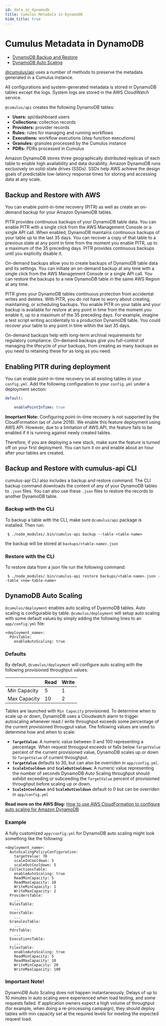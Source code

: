 ```yaml
---
id: data_in_dynamodb
title: Cumulus Metadata in DynamoDB
hide_title: true
---
```


# Cumulus Metadata in DynamoDB
* [DynamoDB Backup and Restore](#backup-and-restore-with-aws)
* [DynamoDB Auto Scaling](#dynamodb-auto-scaling)

[@cumulus/api](https://www.npmjs.com/package/@cumulus/api) uses a number of methods to preserve the metadata generated in a Cumulus instance.

All configurations and system-generated metadata is stored in DynamoDB tables except the logs. System logs are stored in the AWS CloudWatch service.

`@cumulus/api` creates the following DynamoDB tables:

- **Users:** api/dashboard users
- **Collections:** collection records 
- **Providers:** provider records
- **Rules:** rules for managing and running workflows
- **Executions:** workflow executions (step function executions)
- **Granules:** granules processed by the Cumulus instance
- **PDRs:** PDRs processed in Cumulus

Amazon DynamoDB stores three geographically distributed replicas of each table to enable high availability and data durability. Amazon DynamoDB runs exclusively on solid-state drives (SSDs). SSDs help AWS achieve the design goals of predictable low-latency response times for storing and accessing data at any scale.

## Backup and Restore with AWS

You can enable point-in-time recovery (PITR) as well as create an on-demand backup for your Amazon DynamoDB tables.

PITR provides continuous backups of your DynamoDB table data. You can enable PITR with a single click from the AWS Management Console or a single API call. When enabled, DynamoDB maintains continuous backups of your table up to the last 35 days. You can recover a copy of that table to a previous state at any point in time from the moment you enable PITR, up to a maximum of the 35 preceding days. PITR provides continuous backups until you explicitly disable it.

On-demand backups allow you to create backups of DynamoDB table data and its settings. You can initiate an on-demand backup at any time with a single click from the AWS Management Console or a single API call. You can restore the backups to a new DynamoDB table in the same AWS Region at any time.

PITR gives your DynamoDB tables continuous protection from accidental writes and deletes. With PITR, you do not have to worry about creating, maintaining, or scheduling backups. You enable PITR on your table and your backup is available for restore at any point in time from the moment you enable it, up to a maximum of the 35 preceding days. For example, imagine a test script writing accidentally to a production DynamoDB table. You could recover your table to any point in time within the last 35 days.

On-demand backups help with long-term archival requirements for regulatory compliance. On-demand backups give you full-control of managing the lifecycle of your backups, from creating as many backups as you need to retaining these for as long as you need.

## Enabling PITR during deployment

You can enable point-in-time recovery on all existing tables in your `config.yml`. Add the following configuration to your `config.yml` under a deployment section:

```yaml
default:

    enablePointInTime: true
```

**Imoprtant Note:** Configuring point-in-time recovery is not supported by the CloudFormation (as of June 2018). We enable this feature deployment using AWS API. However, due to a limitation of AWS API, the feature fails to be enabled if it is running against newly created tables.

Therefore, if you are deploying a new stack, make sure the feature is turned off on your first deployment. You can turn it on and enable about an hour after your tables are created.


## Backup and Restore with cumulus-api CLI

cumulus-api CLI also includes a backup and restore command. The CLI backup command downloads the content of any of your DynamoDB tables to `.json` files. You can also use these `.json` files to restore the records to another DynamoDB table.

### Backup with the CLI

To backup a table with the CLI, make sure `@cumulus/api` package is installed. Then run:

     $ ./node_modules/.bin/cumulus-api backup --table <table-name>

the backup will be stored at `backups/<table-name>.json`

### Restore with the CLI

To restore data from a json file run the following command:

     $ ./node_modules/.bin/cumulus-api restore backups/<table-name>.json --table <new-table-name>

## DynamoDB Auto Scaling

`@cumulus/deployment` enables auto scaling of DyanmoDB tables. Auto scaling is configurable by table. `@cumulus/deployment` will setup auto scaling with some default values by simply adding the following lines to an `app/config.yml` file:

```
<deployment_name>:
  PdrsTable:
    enableAutoScaling: true  
```

### Defaults

By default, `@cumulus/deployment` will configure auto scaling with the following provisioned throughput values:

|              | Read | Write |
|--------------|------|-------|
| Min Capacity | 5    | 1     |
| Max Capacity | 10   | 2     |

Tables are launched with `Min Capacity` provisioned. To determine when to scale up or down, DynamoDB uses a Cloudwatch alarm to trigger autoscaling whenever read / write throughput exceeds some percentage of the current provisioned througput value. The following values are used to determine how and when to scale:

* **`TargetValue`:** A numeric value between 0 and 100 representing a percentage. When request througput exceeds or falls below `TargetValue` percent of the current provisioned value, DynamoDB scales up or down to `TargetValue` of current throughput.
* **`TargetValue`** defaults to 30, but can also be overriden in `app/config.yml`.
* **`ScaleInCooldown`** and **`ScaleOutCooldown`:** A numeric value representing the number of seconds DynamoDB Auto Scaling throughput should exhibit exceeding or subceeding the `TargetValue` percent of provisioned throughput before scaling up or down.
* **`ScaleInCooldown`** and **`ScaleOutCooldown`** default to 0 but can be overriden in `app/config.yml`

**Read more on the AWS Blog:** [How to use AWS CloudFormation to configure auto scaling for Amazon DynamoDB](https://aws.amazon.com/blogs/database/how-to-use-aws-cloudformation-to-configure-auto-scaling-for-amazon-dynamodb-tables-and-indexes/)

### Example

A fully customized `app/config.yml` for DynamoDB auto scaling might look something like the following:

```
<deployment_name>:
  AutoScalingPolicyConfiguration:
    targetValue: 70
    scaleInCooldown: 5
    scaleOutCooldown: 5
  CollectionsTable:
    enableAutoScaling: true
    ReadMinCapacity: 5
    ReadMaxCapacity: 10
    WriteMinCapacity: 1
    WriteMaxCapacity: 2
  ProvidersTable:
    ...
  RulesTable:
    ...
  UsersTable:
    ...
  GranulesTable:
    ...
  PdrsTable:
    ...
  ExecutionsTable:
    ...  
  FilesTable:
    enableAutoScaling: true
    ReadMinCapacity: 5
    ReadMaxCapacity: 10
    WriteMinCapacity: 20
    WriteMaxCapacity: 100
```

### Important Note!

DynamoDB Auto Scaling does not happen instantaneously. Delays of up to 10 minutes in auto scaling were experienced when load testing, and some requests failed. If application owners expect a high volume of throughput (for example, when doing a re-processing campaign), they should deploy tables with min capacity set at the required levels for meeting the expected request load.
